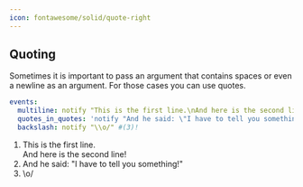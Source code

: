 ```yaml
---
icon: fontawesome/solid/quote-right
---
```

## Quoting

Sometimes it is important to pass an argument that contains spaces or even a newline as an argument.
For those cases you can use quotes.

```YAML
events:
  multiline: notify "This is the first line.\nAnd here is the second line!" #(1)!
  quotes_in_quotes: 'notify "And he said: \"I have to tell you something!\""' #(2)!
  backslash: notify "\\o/" #(3)!
```

1. This is the first line.<br>And here is the second line!
2. And he said: "I have to tell you something!"
3. \o/
